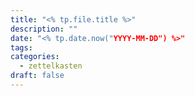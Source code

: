 ```yaml
---
title: "<% tp.file.title %>"
description: ""
date: "<% tp.date.now("YYYY-MM-DD") %>"
tags: 
categories:
  - zettelkasten
draft: false
---
```

